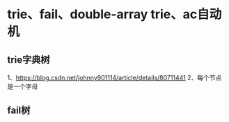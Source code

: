 # trie、fail、double-array trie、ac自动机

## trie字典树
1、https://blog.csdn.net/johnny901114/article/details/80711441
2、每个节点是一个字母

## fail树
